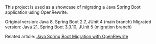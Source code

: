 This project is used as a showcase of migrating a Java Spring Boot application using OpenRewrite.

Original version: Java 8, Spring Boot 2.7, JUnit 4 (main branch)
Migrated version: Java 21, Spring Boot 3.3.10, JUnit 5 (migration branch)

Related article: [Java Spring Boot Migration with OpenRewrite](https://hgky95.github.io/posts/java_springboot_migration_with_openrewrite/)